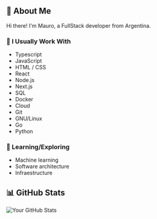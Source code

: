 ## 👋 About Me
Hi there! I'm Mauro, a FullStack developer from Argentina. 

### 🚀 I Usually Work With
- Typescript
- JavaScript
- HTML / CSS
- React
- Node.js
- Next.js
- SQL
- Docker
- Cloud
- Git
- GNU/Linux
- Go
- Python

### 🌱 Learning/Exploring
- Machine learning
- Software architecture
- Infraestructure

## 📊 GitHub Stats
![Your GitHub Stats](https://github-readme-stats.vercel.app/api?username=yourusername&show_icons=true)
